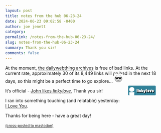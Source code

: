 ```yaml
---
layout: post
title: notes from the hub 06-23-24
date: 2024-06-23 09:02:58 -0400
author: joe jenett
category: 
permalink: /notes-from-the-hub-06-23-24/
slug: notes-from-the-hub-06-23-24
summary: Thank you sir!
comments: false
---
```

At the moment, <a title="20+ years of resources and diversions" href="https://dwt-archives.joejenett.com/">the dailywebthing archives</a> is free of bad links. At the current rate, approximately 30 of its 8,449 links will go bad in the next 18 days, so this might be a perfect time to go explore... <img src="/images/eguy.png" width="28" alt="" style="margin-top:-6px;">

<span  class="iwt"><a title="i.webthings linkylove" href="https://iwebthings.joejenett.com/categories/#linkylove"><img src="/images/linkylove.png" alt="linkylove" width="88" height="31" style="position:relative;float:right;margin:-8px 24px 0 0;"></a></span>
It’s official - <a title="Re: if you like linkylove…" href="https://johnjohnston.info/blog/re-if-you-like-linkylove-re/">John likes <em>linkylove</em>.</a> Thank you sir!

I ran into something touching (and relatable) yesterday:<br><a title="%Title%" href="https://schizophrenic.io/blog/i-love-you">I Love You</a>.

Thanks for being here - have a great day!

<a href="https://brid.gy/publish/mastodon"><small>(cross-posted to mastodon)</small></a>